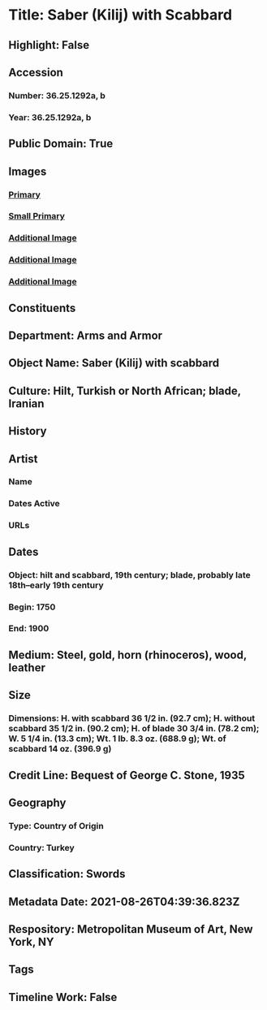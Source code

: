 # Title: Saber (Kilij) with Scabbard
## Highlight: False
## Accession
### Number: 36.25.1292a, b
### Year: 36.25.1292a, b
## Public Domain: True
## Images
### [Primary](https://images.metmuseum.org/CRDImages/aa/original/DP160077.jpg)
### [Small Primary](https://images.metmuseum.org/CRDImages/aa/web-large/DP160077.jpg)
### [Additional Image](https://images.metmuseum.org/CRDImages/aa/original/DP160078.jpg)
### [Additional Image](https://images.metmuseum.org/CRDImages/aa/original/DP160075.jpg)
### [Additional Image](https://images.metmuseum.org/CRDImages/aa/original/DP160076.jpg)
## Constituents
## Department: Arms and Armor
## Object Name: Saber (Kilij) with scabbard
## Culture: Hilt, Turkish or North African; blade, Iranian
## History
## Artist
### Name
### Dates Active
### URLs
## Dates
### Object: hilt and scabbard, 19th century; blade, probably late 18th–early 19th century
### Begin: 1750
### End: 1900
## Medium: Steel, gold, horn (rhinoceros), wood, leather
## Size
### Dimensions: H. with scabbard 36 1/2 in. (92.7 cm); H. without scabbard 35 1/2 in. (90.2 cm); H. of blade 30 3/4 in. (78.2 cm); W. 5 1/4 in. (13.3 cm); Wt. 1 lb. 8.3 oz. (688.9 g); Wt. of scabbard 14 oz. (396.9 g)
## Credit Line: Bequest of George C. Stone, 1935
## Geography
### Type: Country of Origin
### Country: Turkey
## Classification: Swords
## Metadata Date: 2021-08-26T04:39:36.823Z
## Respository: Metropolitan Museum of Art, New York, NY
## Tags
## Timeline Work: False